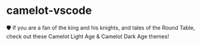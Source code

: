 # camelot-vscode
🛡️ If you are a fan of the king and his knights, and tales of the Round Table, check out these Camelot Light Age & Camelot Dark Age themes!
